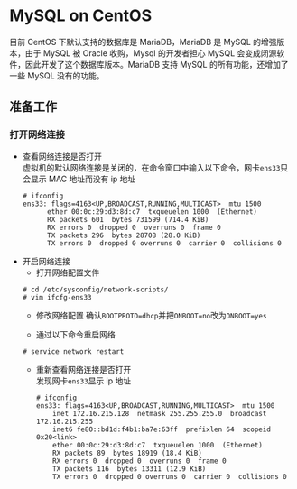 # MySQL on CentOS
目前 CentOS 下默认支持的数据库是 MariaDB，MariaDB 是 MySQL 的增强版本，由于 MySQL 被 Oracle 收购，Mysql 的开发者担心 MySQL 会变成闭源软件，因此开发了这个数据库版本。MariaDB 支持 MySQL 的所有功能，还增加了一些 MySQL 没有的功能。
## 准备工作
### 打开网络连接
- 查看网络连接是否打开   
  虚拟机的默认网络连接是关闭的，在命令窗口中输入以下命令，网卡`ens33`只会显示 MAC 地址而没有 ip 地址
  ```
  # ifconfig
  ens33: flags=4163<UP,BROADCAST,RUNNING,MULTICAST>  mtu 1500
        ether 00:0c:29:d3:8d:c7  txqueuelen 1000  (Ethernet)
        RX packets 601  bytes 731599 (714.4 KiB)
        RX errors 0  dropped 0  overruns 0  frame 0
        TX packets 296  bytes 28708 (28.0 KiB)
        TX errors 0  dropped 0 overruns 0  carrier 0  collisions 0
  ```
- 开启网络连接
  - 打开网络配置文件
  ```
  # cd /etc/sysconfig/network-scripts/
  # vim ifcfg-ens33
  ```
  - 修改网络配置
  确认`BOOTPROTO=dhcp`并把`ONBOOT=no`改为`ONBOOT=yes`
  
  - 通过以下命令重启网络
  ```
  # service network restart
  ```
  - 重新查看网络连接是否打开   
    发现网卡`ens33`显示 ip 地址
    ```
    # ifconfig
    ens33: flags=4163<UP,BROADCAST,RUNNING,MULTICAST>  mtu 1500
        inet 172.16.215.128  netmask 255.255.255.0  broadcast 172.16.215.255
        inet6 fe80::bd1d:f4b1:ba7e:63ff  prefixlen 64  scopeid 0x20<link>
        ether 00:0c:29:d3:8d:c7  txqueuelen 1000  (Ethernet)
        RX packets 89  bytes 18919 (18.4 KiB)
        RX errors 0  dropped 0  overruns 0  frame 0
        TX packets 116  bytes 13311 (12.9 KiB)
        TX errors 0  dropped 0 overruns 0  carrier 0  collisions 0
    ```
